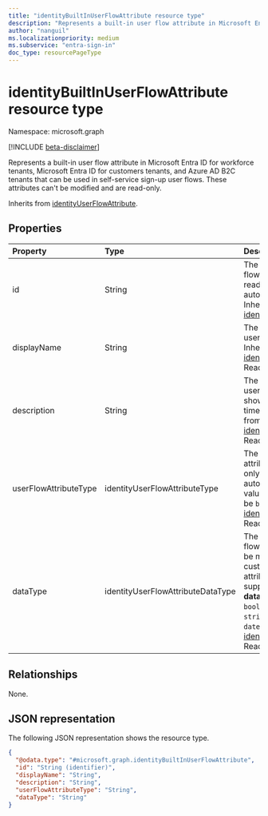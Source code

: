 ```yaml
---
title: "identityBuiltInUserFlowAttribute resource type"
description: "Represents a built-in user flow attribute in Microsoft Entra ID for workforce tenants, Microsoft Entra ID for customers tenants, and Azure AD B2C tenants that can be used in self-service sign-up user flows."
author: "nanguil"
ms.localizationpriority: medium
ms.subservice: "entra-sign-in"
doc_type: resourcePageType
---
```


# identityBuiltInUserFlowAttribute resource type

Namespace: microsoft.graph

[!INCLUDE [beta-disclaimer](../../includes/beta-disclaimer.md)]

Represents a built-in user flow attribute in Microsoft Entra ID for workforce tenants, Microsoft Entra ID for customers tenants, and Azure AD B2C tenants that can be used in self-service sign-up user flows. These attributes can't be modified and are read-only.

Inherits from [identityUserFlowAttribute](../resources/identityuserflowattribute.md).

## Properties

|Property|Type|Description|
|:---|:---|:---|
|id|String|The identifier of the user flow attribute and is a read-only attribute that is automatically created. Inherited from [identityUserFlowAttribute](../resources/identityuserflowattribute.md)|
|displayName|String|The display name of the user flow attribute. Inherited from [identityUserFlowAttribute](../resources/identityuserflowattribute.md). Read-only.|
|description|String|The description of the user flow attribute that's shown to the user at the time of sign-up. Inherited from [identityUserFlowAttribute](../resources/identityuserflowattribute.md). Read-only.|
|userFlowAttributeType|identityUserFlowAttributeType|The type of the user flow attribute and is a read-only attribute that is automatically set. The value for this property will be `builtIn`. Inherited from [identityUserFlowAttribute](../resources/identityuserflowattribute.md). Read-only.|
|dataType|identityUserFlowAttributeDataType|The data type of the user flow attribute and can't be modified after the custom user flow attribute is created. The supported values for **dataType** are: `string` , `boolean` , `int64` , `stringCollection` , `dateTime`. Inherited from [identityUserFlowAttribute](../resources/identityuserflowattribute.md). Read-only.|

## Relationships

None.

## JSON representation

The following JSON representation shows the resource type.
<!-- {
  "blockType": "resource",
  "keyProperty": "id",
  "@odata.type": "microsoft.graph.identityBuiltInUserFlowAttribute",
  "baseType": "microsoft.graph.identityUserFlowAttribute",
  "openType": false
}
-->

``` json
{
  "@odata.type": "#microsoft.graph.identityBuiltInUserFlowAttribute",
  "id": "String (identifier)",
  "displayName": "String",
  "description": "String",
  "userFlowAttributeType": "String",
  "dataType": "String"
}
```
